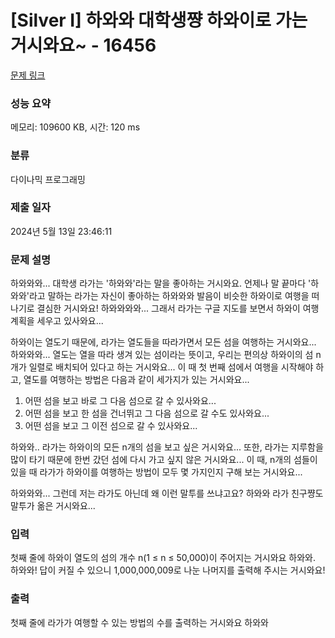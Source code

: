 # [Silver I] 하와와 대학생쨩 하와이로 가는 거시와요~ - 16456 

[문제 링크](https://www.acmicpc.net/problem/16456) 

### 성능 요약

메모리: 109600 KB, 시간: 120 ms

### 분류

다이나믹 프로그래밍

### 제출 일자

2024년 5월 13일 23:46:11

### 문제 설명

<p>하와와와... 대학생 라가는 '하와와'라는 말을 좋아하는 거시와요. 언제나 말 끝마다 '하와와'라고 말하는 라가는 자신이 좋아하는 하와와와 발음이 비슷한 하와이로 여행을 떠나기로 결심한 거시와요! 하와와와와... 그래서 라가는 구글 지도를 보면서 하와이 여행 계획을 세우고 있사와요...</p>

<p>하와이는 열도기 때문에, 라가는 열도들을 따라가면서 모든 섬을 여행하는 거시와요... 하와와와... 열도는 열을 따라 생겨 있는 섬이라는 뜻이고, 우리는 편의상 하와이의 섬 n개가 일렬로 배치되어 있다고 하는 거시와요... 이 때 첫 번째 섬에서 여행을 시작해야 하고, 열도를 여행하는 방법은 다음과 같이 세가지가 있는 거시와요...</p>

<ol>
	<li>어떤 섬을 보고 바로 그 다음 섬으로 갈 수 있사와요...</li>
	<li>어떤 섬을 보고 한 섬을 건너뛰고 그 다음 섬으로 갈 수도 있사와요...</li>
	<li>어떤 섬을 보고 그 이전 섬으로 갈 수 있사와요...</li>
</ol>

<p>하와와.. 라가는 하와이의 모든 n개의 섬을 보고 싶은 거시와요... 또한, 라가는 지루함을 많이 타기 때문에 한번 갔던 섬에 다시 가고 싶지 않은 거시와요... 이 때, n개의 섬들이 있을 때 라가가 하와이를 여행하는 방법이 모두 몇 가지인지 구해 보는 거시와요...</p>

<p>하와와와... 그런데 저는 라가도 아닌데 왜 이런 말투를 쓰냐고요? 하와와 라가 친구쨩도 말투가 옮은 거시와요...</p>

### 입력 

 <p>첫째 줄에 하와이 열도의 섬의 개수 n(1 ≤ n ≤ 50,000)이 주어지는 거시와요 하와와. 하와와! 답이 커질 수 있으니 1,000,000,009로 나눈 나머지를 출력해 주시는 거시와요!</p>

### 출력 

 <p>첫째 줄에 라가가 여행할 수 있는 방법의 수를 출력하는 거시와요 하와와</p>

